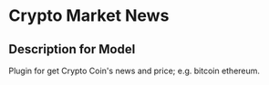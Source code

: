 # Crypto Market News

## Description for Model

Plugin for get Crypto Coin's news and price; e.g. bitcoin ethereum.

